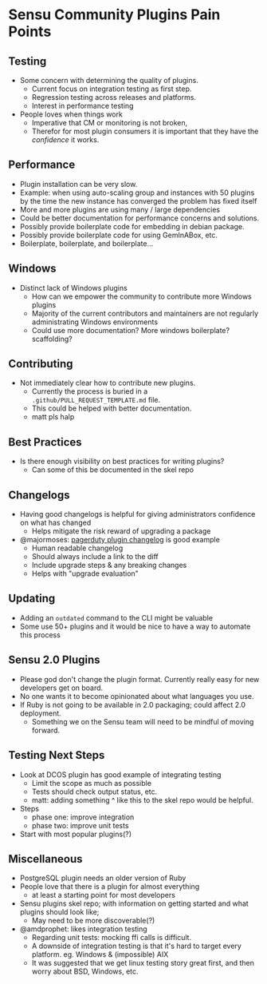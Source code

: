 # Sensu Community Plugins Pain Points

## Testing

- Some concern with determining the quality of plugins.
  - Current focus on integration testing as first step.
  - Regression testing across releases and platforms.
  - Interest in performance testing
- People loves when things work
  - Imperative that CM or monitoring is not broken,
  - Therefor for most plugin consumers it is important that they have the _confidence_ it works.

## Performance

-  Plugin installation can be very slow.
  - Example: when using auto-scaling group and instances with 50 plugins by the time the new instance has converged the problem has fixed itself
  - More and more plugins are using many / large dependencies
  - Could be better documentation for performance concerns and solutions. 
  - Possibly provide boilerplate code for embedding in debian package.
  - Possibly provide boilerplate code for using GemInABox, etc.
  - Boilerplate, boilerplate, and boilerplate...

## Windows

- Distinct lack of Windows plugins
  - How can we empower the community to contribute more Windows plugins
  - Majority of the current contributors and maintainers are not regularly administrating Windows environments
  - Could use more documentation? More windows boilerplate? scaffolding?

## Contributing

- Not immediately clear how to contribute new plugins.
  - Currently the process is buried in a `.github/PULL_REQUEST_TEMPLATE.md` file.
  - This could be helped with better documentation.
  - matt pls halp

## Best Practices

- Is there enough visibility on best practices for writing plugins?
  - Can some of this be documented in the skel repo

## Changelogs

- Having good changelogs is helpful for giving administrators confidence on what has changed
  - Helps mitigate the risk reward of upgrading a package
- @majormoses: [pagerduty plugin changelog](https://github.com/sensu-plugins/sensu-plugins-pagerduty/blob/master/CHANGELOG.md) is good example
  - Human readable changelog
  - Should always include a link to the diff
  - Include upgrade steps & any breaking changes
  - Helps with "upgrade evaluation"

## Updating

- Adding an `outdated` command to the CLI might be valuable
- Some use 50+ plugins and it would be nice to have a way to automate this process

## Sensu 2.0 Plugins

- Please god don't change the plugin format. Currently really easy for new developers get on board.
- No one wants it to become opinionated about what languages you use.
- If Ruby is not going to be available in 2.0 packaging; could affect 2.0  deployment.
  - Something we on the Sensu team will need to be mindful of moving forward.

## Testing Next Steps

- Look at DCOS plugin has good example of integrating testing
  - Limit the scope as much as possible
  - Tests should check output status, etc.
  - matt: adding something ^ like this to the skel repo would be helpful.
- Steps
  - phase one: improve integration
  - phase two: improve unit tests
- Start with most popular plugins(?)

## Miscellaneous

- PostgreSQL plugin needs an older version of Ruby
- People love that there is a plugin for almost everything
  - at least a starting point for most developers
- Sensu plugins skel repo; with information on getting started and what plugins should look like;
  - May need to be more discoverable(?)
- @amdprophet: likes integration testing
  - Regarding unit tests: mocking ffi calls is difficult.
  - A downside of integration testing is that it's hard to target every platform. eg. Windows & (impossible) AIX
  - It was suggested that we get linux testing story great first, and then worry about BSD, Windows, etc.
